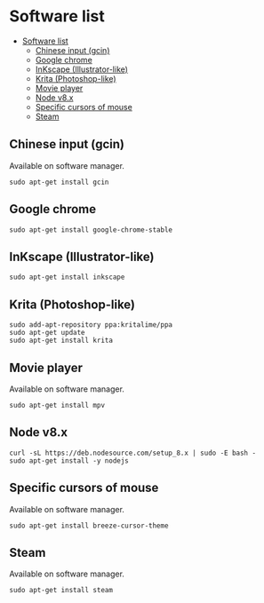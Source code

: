 # Software list

<!-- TOC -->

- [Software list](#software-list)
  - [Chinese input (gcin)](#chinese-input-gcin)
  - [Google chrome](#google-chrome)
  - [InKscape (Illustrator-like)](#inkscape-illustrator-like)
  - [Krita (Photoshop-like)](#krita-photoshop-like)
  - [Movie player](#movie-player)
  - [Node v8.x](#node-v8x)
  - [Specific cursors of mouse](#specific-cursors-of-mouse)
  - [Steam](#steam)

<!-- /TOC -->

## Chinese input (gcin)

Available on software manager.

```shell
sudo apt-get install gcin
```

## Google chrome

```shell
sudo apt-get install google-chrome-stable
```

## InKscape (Illustrator-like)

```shell
sudo apt-get install inkscape
```

## Krita (Photoshop-like)

```shell
sudo add-apt-repository ppa:kritalime/ppa
sudo apt-get update
sudo apt-get install krita
```

## Movie player

Available on software manager.

```shell
sudo apt-get install mpv
```

## Node v8.x

```shell
curl -sL https://deb.nodesource.com/setup_8.x | sudo -E bash -
sudo apt-get install -y nodejs
```

## Specific cursors of mouse

Available on software manager.

```shell
sudo apt-get install breeze-cursor-theme
```

## Steam

Available on software manager.

```shell
sudo apt-get install steam
```
